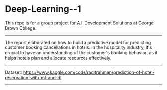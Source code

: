 # Deep-Learning--1
This repo is for a group project for A.I. Development Solutions at George Brown College.
______________________________________________________________________________________________________

The report elaborated on how to build a predictive model for predicting customer booking cancellations in hotels. 
In the hospitality industry, it's crucial to have an understanding of the customer's booking behavior, as it helps 
hotels plan and allocate resources effectively.

_______________________________________________________________________________________________________

Dataset:
https://www.kaggle.com/code/raditrahman/prediction-of-hotel-reservation-with-ml-and-dl
_______________________________________________________________________________________________________
